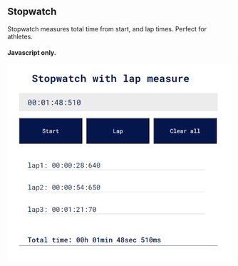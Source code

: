 ## Stopwatch

Stopwatch measures total time from start, and lap times. Perfect for athletes.

#### Javascript only.

![Screenshot](./stopwatch.png)